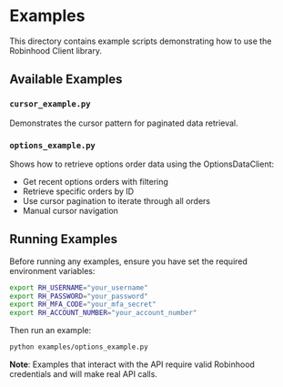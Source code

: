 # Examples

This directory contains example scripts demonstrating how to use the Robinhood Client library.

## Available Examples

### `cursor_example.py`
Demonstrates the cursor pattern for paginated data retrieval.

### `options_example.py`
Shows how to retrieve options order data using the OptionsDataClient:
- Get recent options orders with filtering
- Retrieve specific orders by ID
- Use cursor pagination to iterate through all orders
- Manual cursor navigation

## Running Examples

Before running any examples, ensure you have set the required environment variables:

```bash
export RH_USERNAME="your_username"
export RH_PASSWORD="your_password"
export RH_MFA_CODE="your_mfa_secret"
export RH_ACCOUNT_NUMBER="your_account_number"
```

Then run an example:

```bash
python examples/options_example.py
```

**Note**: Examples that interact with the API require valid Robinhood credentials and will make real API calls.